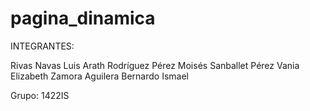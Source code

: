 # pagina_dinamica

INTEGRANTES: 

Rivas Navas Luis Arath
Rodríguez Pérez Moisés
Sanballet Pérez Vania Elizabeth
Zamora Aguilera Bernardo Ismael

Grupo: 1422IS
